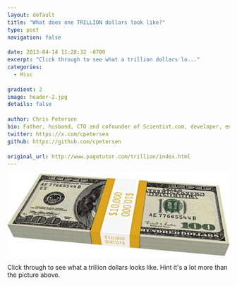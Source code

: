 ```yaml
---
layout: default
title: "What does one TRILLION dollars look like?"
type: post
navigation: false

date: 2013-04-14 11:28:32 -0700
excerpt: "Click through to see what a trillion dollars lo..."
categories:
  - Misc

gradient: 2
image: header-2.jpg
details: false

author: Chris Petersen
bio: Father, husband, CTO and cofounder of Scientist.com, developer, entrepreneur and technologist.
twitter: https://x.com/cpetersen
github: https://github.com/cpetersen

original_url: http://www.pagetutor.com/trillion/index.html
---
```



  ![$10,000](/assets/import/638482a95e885b41eb09f16481802b17.jpg) 

 Click through to see what a trillion dollars looks like. Hint it's a lot more than the picture above.
